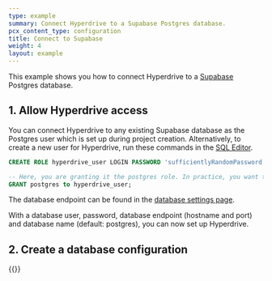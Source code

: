 ```yaml
---
type: example
summary: Connect Hyperdrive to a Supabase Postgres database.
pcx_content_type: configuration
title: Connect to Supabase
weight: 4
layout: example
---
```


This example shows you how to connect Hyperdrive to a [Supabase](https://supabase.com/) Postgres database.

## 1. Allow Hyperdrive access

You can connect Hyperdrive to any existing Supabase database as the Postgres user which is set up during project creation.
Alternatively, to create a new user for Hyperdrive, run these commands in the [SQL Editor](https://supabase.com/dashboard/project/_/sql/new).

```sql
CREATE ROLE hyperdrive_user LOGIN PASSWORD 'sufficientlyRandomPassword';

-- Here, you are granting it the postgres role. In practice, you want to create a role with lesser privileges.
GRANT postgres to hyperdrive_user;
```

The database endpoint can be found in the [database settings page](https://supabase.com/dashboard/project/_/settings/database).

With a database user, password, database endpoint (hostname and port) and database name (default: postgres), you can now set up Hyperdrive.

## 2. Create a database configuration

{{<render file="_create-hyperdrive-config.md">}}

